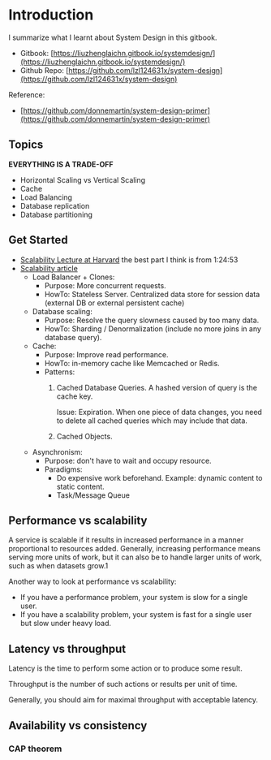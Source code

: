 # Introduction

I summarize what I learnt about System Design in this gitbook.

* Gitbook: [https://liuzhenglaichn.gitbook.io/systemdesign/](https://liuzhenglaichn.gitbook.io/systemdesign/)
* Github Repo: [https://github.com/lzl124631x/system-design](https://github.com/lzl124631x/system-design)

Reference:

* [https://github.com/donnemartin/system-design-primer](https://github.com/donnemartin/system-design-primer)

## Topics

**EVERYTHING IS A TRADE-OFF**

* Horizontal Scaling vs Vertical Scaling
* Cache
* Load Balancing
* Database replication
* Database partitioning

## Get Started

* [Scalability Lecture at Harvard](https://youtu.be/-W9F__D3oY4?t=5090) the best part I think is from 1:24:53
* [Scalability article](https://www.lecloud.net/tagged/scalability/chrono)
  * Load Balancer + Clones:
    * Purpose: More concurrent requests.
    * HowTo: Stateless Server. Centralized data store for session data \(external DB or external persistent cache\)
  * Database scaling:
    * Purpose: Resolve the query slowness caused by too many data.
    * HowTo: Sharding / Denormalization \(include no more joins in any database query\).
  * Cache:
    * Purpose: Improve read performance.
    * HowTo: in-memory cache like Memcached or Redis.
    * Patterns:
      1. Cached Database Queries. A hashed version of query is the cache key.  

         Issue: Expiration. When one piece of data changes, you need to delete all cached queries which may include that data.

      2. Cached Objects. 
  * Asynchronism:
    * Purpose: don't have to wait and occupy resource.
    * Paradigms:
      * Do expensive work beforehand. Example: dynamic content to static content.
      * Task/Message Queue

## Performance vs scalability

A service is scalable if it results in increased performance in a manner proportional to resources added. Generally, increasing performance means serving more units of work, but it can also be to handle larger units of work, such as when datasets grow.1

Another way to look at performance vs scalability:

* If you have a performance problem, your system is slow for a single user.
* If you have a scalability problem, your system is fast for a single user but slow under heavy load.

## Latency vs throughput

Latency is the time to perform some action or to produce some result.

Throughput is the number of such actions or results per unit of time.

Generally, you should aim for maximal throughput with acceptable latency.

## Availability vs consistency

### CAP theorem

